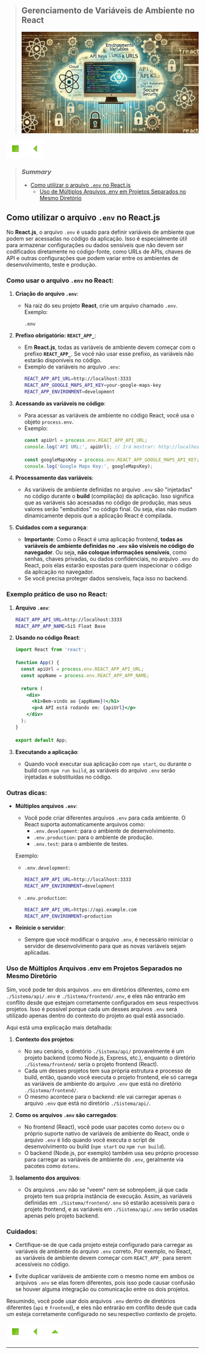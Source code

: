 > ## Gerenciamento de Variáveis de Ambiente no React
>
> ![Descrição da imagem](./images/A-symbolic-and-modern-representation-of-environment-variables-in-React.png)

[![Início](../images/control/11273_control_stop_icon.png?raw=true "Início")](../README.md#jsdevguide "Início")
[![Voltar](../images/control/11269_control_left_icon.png "Voltar")](../README.md#summary "Voltar")

> ### *Summary*
>
> - [Como utilizar o arquivo `.env` no React.js](#como-utilizar-o-arquivo-env-no-reactjs "Como utilizar o arquivo `.env` no React.js")
>   - [Uso de Múltiplos Arquivos .env em Projetos Separados no Mesmo Diretório](#uso-de-m%C3%BAltiplos-arquivos-env-em-projetos-separados-no-mesmo-diret%C3%B3rio "Uso de Múltiplos Arquivos .env em Projetos Separados no Mesmo Diretório")

## Como utilizar o arquivo `.env` no React.js

No **React.js**, o arquivo `.env` é usado para definir variáveis de ambiente que podem ser acessadas no código da aplicação. Isso é especialmente útil para armazenar configurações ou dados sensíveis que não devem ser codificados diretamente no código-fonte, como URLs de APIs, chaves de API e outras configurações que podem variar entre os ambientes de desenvolvimento, teste e produção.

### Como usar o arquivo `.env` no React:

1. **Criação do arquivo `.env`**:
   - Na raiz do seu projeto **React**, crie um arquivo chamado `.env`. Exemplo:
     ```
     .env
     ```

2. **Prefixo obrigatório: `REACT_APP_`**:
   - Em **React.js**, todas as variáveis de ambiente devem começar com o prefixo **`REACT_APP_`**. Se você não usar esse prefixo, as variáveis não estarão disponíveis no código.
   - Exemplo de variáveis no arquivo `.env`:
     ```bash
     REACT_APP_API_URL=http://localhost:3333
     REACT_APP_GOOGLE_MAPS_API_KEY=your-google-maps-key
     REACT_APP_ENVIRONMENT=development
     ```

3. **Acessando as variáveis no código**:
   - Para acessar as variáveis de ambiente no código React, você usa o objeto `process.env`.
   - Exemplo:
     ```jsx
     const apiUrl = process.env.REACT_APP_API_URL;
     console.log('API URL:', apiUrl); // Irá mostrar: http://localhost:3333
     
     const googleMapsKey = process.env.REACT_APP_GOOGLE_MAPS_API_KEY;
     console.log('Google Maps Key:', googleMapsKey);
     ```

4. **Processamento das variáveis**:
   - As variáveis de ambiente definidas no arquivo `.env` são "injetadas" no código durante o **build** (compilação) da aplicação. Isso significa que as variáveis são acessadas no código de produção, mas seus valores serão "embutidos" no código final. Ou seja, elas não mudam dinamicamente depois que a aplicação React é compilada.

5. **Cuidados com a segurança**:
   - **Importante**: Como o React é uma aplicação frontend, **todas as variáveis de ambiente definidas no `.env` são visíveis no código do navegador**. Ou seja, **não coloque informações sensíveis**, como senhas, chaves privadas, ou dados confidenciais, no arquivo `.env` do React, pois elas estarão expostas para quem inspecionar o código da aplicação no navegador.
   - Se você precisa proteger dados sensíveis, faça isso no backend.

### Exemplo prático de uso no React:

1. **Arquivo `.env`**:
   ```bash
   REACT_APP_API_URL=http://localhost:3333
   REACT_APP_APP_NAME=SiS Float Base
   ```

2. **Usando no código React**:
   ```jsx
   import React from 'react';
   
   function App() {
     const apiUrl = process.env.REACT_APP_API_URL;
     const appName = process.env.REACT_APP_APP_NAME;
   
     return (
       <div>
         <h1>Bem-vindo ao {appName}!</h1>
         <p>A API está rodando em: {apiUrl}</p>
       </div>
     );
   }
   
   export default App;
   ```

3. **Executando a aplicação**:
   - Quando você executar sua aplicação com `npm start`, ou durante o build com `npm run build`, as variáveis do arquivo `.env` serão injetadas e substituídas no código.

### Outras dicas:

- **Múltiplos arquivos `.env`**:
  - Você pode criar diferentes arquivos `.env` para cada ambiente. O React suporta automaticamente arquivos como:
    - `.env.development`: para o ambiente de desenvolvimento.
    - `.env.production`: para o ambiente de produção.
    - `.env.test`: para o ambiente de testes.
  
  Exemplo:
  - `.env.development`:
    ```bash
    REACT_APP_API_URL=http://localhost:3333
    REACT_APP_ENVIRONMENT=development
    ```
  
  - `.env.production`:
    ```bash
    REACT_APP_API_URL=https://api.example.com
    REACT_APP_ENVIRONMENT=production
    ```

- **Reinicie o servidor**:
  - Sempre que você modificar o arquivo `.env`, é necessário reiniciar o servidor de desenvolvimento para que as novas variáveis sejam aplicadas.

### Uso de Múltiplos Arquivos .env em Projetos Separados no Mesmo Diretório

Sim, você pode ter dois arquivos `.env` em diretórios diferentes, como em `./Sistema/api/.env` e `./Sistema/frontend/.env`, e eles não entrarão em conflito desde que estejam corretamente configurados em seus respectivos projetos. Isso é possível porque cada um desses arquivos `.env` será utilizado apenas dentro do contexto do projeto ao qual está associado.

Aqui está uma explicação mais detalhada:

1. **Contexto dos projetos**: 
   - No seu cenário, o diretório `./Sistema/api/` provavelmente é um projeto backend (como Node.js, Express, etc.), enquanto o diretório `./Sistema/frontend/` seria o projeto frontend (React).
   - Cada um desses projetos tem sua própria estrutura e processo de build, então, quando você executa o projeto frontend, ele só carrega as variáveis de ambiente do arquivo `.env` que está no diretório `./Sistema/frontend/`.
   - O mesmo acontece para o backend: ele vai carregar apenas o arquivo `.env` que está no diretório `./Sistema/api/`.

2. **Como os arquivos `.env` são carregados**:
   - No frontend (React), você pode usar pacotes como `dotenv` ou o próprio suporte nativo de variáveis de ambiente do React, onde o arquivo `.env` é lido quando você executa o script de desenvolvimento ou build (`npm start` ou `npm run build`).
   - O backend (Node.js, por exemplo) também usa seu próprio processo para carregar as variáveis de ambiente do `.env`, geralmente via pacotes como `dotenv`.

3. **Isolamento dos arquivos**:
   - Os arquivos `.env` não se "veem" nem se sobrepõem, já que cada projeto tem sua própria instância de execução. Assim, as variáveis definidas em `./Sistema/frontend/.env` só estarão acessíveis para o projeto frontend, e as variáveis em `./Sistema/api/.env` serão usadas apenas pelo projeto backend.

### Cuidados:

- Certifique-se de que cada projeto esteja configurado para carregar as variáveis de ambiente do arquivo `.env` correto. Por exemplo, no React, as variáveis de ambiente devem começar com `REACT_APP_` para serem acessíveis no código.

- Evite duplicar variáveis de ambiente com o mesmo nome em ambos os arquivos `.env` se elas forem diferentes, pois isso pode causar confusão se houver alguma integração ou comunicação entre os dois projetos.

Resumindo, você pode usar dois arquivos `.env` dentro de diretórios diferentes (`api` e `frontend`), e eles não entrarão em conflito desde que cada um esteja corretamente configurado no seu respectivo contexto de projeto.

[![Início](../images/control/11273_control_stop_icon.png?raw=true "Início")](../README.md#jsdevguide "Início")
[![Voltar](../images/control/11269_control_left_icon.png "Voltar")](../README.md#summary "Voltar")
[![Subir](../images/control/11280_control_up_icon.png "Subir")](#summary "Subir")

---

